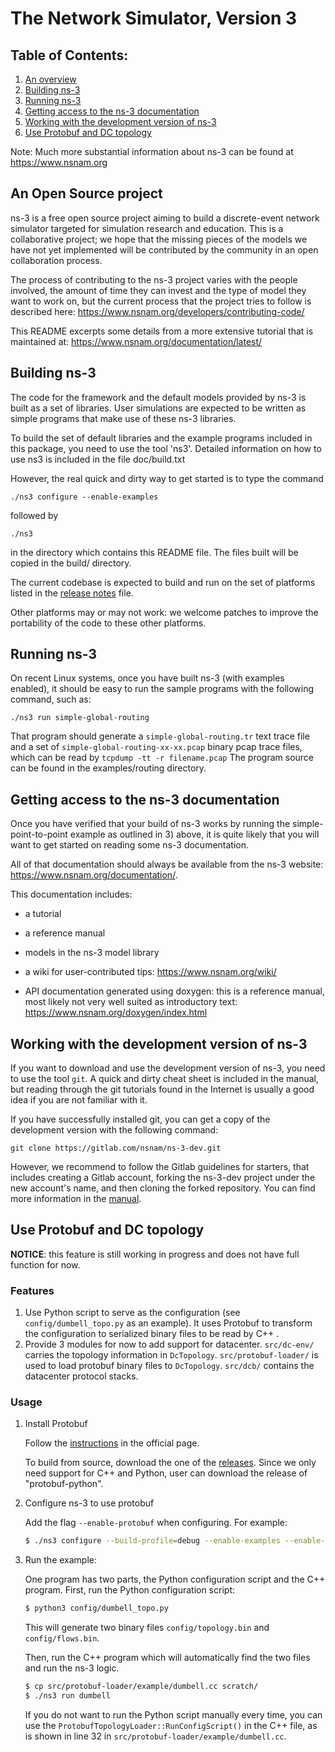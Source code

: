 
The Network Simulator, Version 3
================================

## Table of Contents:

1) [An overview](#an-open-source-project)
2) [Building ns-3](#building-ns-3)
3) [Running ns-3](#running-ns-3)
4) [Getting access to the ns-3 documentation](#getting-access-to-the-ns-3-documentation)
5) [Working with the development version of ns-3](#working-with-the-development-version-of-ns-3)
6) [Use Protobuf and DC topology](#use-protobuf-and-dc-topology)

Note:  Much more substantial information about ns-3 can be found at
https://www.nsnam.org

## An Open Source project

ns-3 is a free open source project aiming to build a discrete-event
network simulator targeted for simulation research and education.
This is a collaborative project; we hope that
the missing pieces of the models we have not yet implemented
will be contributed by the community in an open collaboration
process.

The process of contributing to the ns-3 project varies with
the people involved, the amount of time they can invest
and the type of model they want to work on, but the current
process that the project tries to follow is described here:
https://www.nsnam.org/developers/contributing-code/

This README excerpts some details from a more extensive
tutorial that is maintained at:
https://www.nsnam.org/documentation/latest/

## Building ns-3

The code for the framework and the default models provided
by ns-3 is built as a set of libraries. User simulations
are expected to be written as simple programs that make
use of these ns-3 libraries.

To build the set of default libraries and the example
programs included in this package, you need to use the
tool 'ns3'. Detailed information on how to use ns3 is
included in the file doc/build.txt

However, the real quick and dirty way to get started is to
type the command
```shell
./ns3 configure --enable-examples
```

followed by

```shell
./ns3
```

in the directory which contains this README file. The files
built will be copied in the build/ directory.

The current codebase is expected to build and run on the
set of platforms listed in the [release notes](RELEASE_NOTES.md)
file.

Other platforms may or may not work: we welcome patches to
improve the portability of the code to these other platforms.

## Running ns-3

On recent Linux systems, once you have built ns-3 (with examples
enabled), it should be easy to run the sample programs with the
following command, such as:

```shell
./ns3 run simple-global-routing
```

That program should generate a `simple-global-routing.tr` text
trace file and a set of `simple-global-routing-xx-xx.pcap` binary
pcap trace files, which can be read by `tcpdump -tt -r filename.pcap`
The program source can be found in the examples/routing directory.

## Getting access to the ns-3 documentation

Once you have verified that your build of ns-3 works by running
the simple-point-to-point example as outlined in 3) above, it is
quite likely that you will want to get started on reading
some ns-3 documentation.

All of that documentation should always be available from
the ns-3 website: https://www.nsnam.org/documentation/.

This documentation includes:

  - a tutorial

  - a reference manual

  - models in the ns-3 model library

  - a wiki for user-contributed tips: https://www.nsnam.org/wiki/

  - API documentation generated using doxygen: this is
    a reference manual, most likely not very well suited
    as introductory text:
    https://www.nsnam.org/doxygen/index.html

## Working with the development version of ns-3

If you want to download and use the development version of ns-3, you
need to use the tool `git`. A quick and dirty cheat sheet is included
in the manual, but reading through the git
tutorials found in the Internet is usually a good idea if you are not
familiar with it.

If you have successfully installed git, you can get
a copy of the development version with the following command:
```shell
git clone https://gitlab.com/nsnam/ns-3-dev.git
```

However, we recommend to follow the Gitlab guidelines for starters,
that includes creating a Gitlab account, forking the ns-3-dev project
under the new account's name, and then cloning the forked repository.
You can find more information in the [manual](https://www.nsnam.org/docs/manual/html/working-with-git.html).

## Use Protobuf and DC topology

**NOTICE**: this feature is still working in progress and does not have full function for now.

### Features

1. Use Python script to serve as the configuration (see `config/dumbell_topo.py` as an example). It uses Protobuf to transform the configuration to serialized binary files to be read by C++ .
2. Provide 3 modules for now to add support for datacenter. `src/dc-env/` carries the topology information in `DcTopology`. `src/protobuf-loader/` is used to load protobuf binary files to `DcTopology`. `src/dcb/` contains the datacenter protocol stacks.

### Usage

1. Install Protobuf

	Follow the [instructions](https://github.com/protocolbuffers/protobuf/blob/main/src/README.md) in the official page.
	
	To build from source, download the one of the [releases](https://github.com/protocolbuffers/protobuf/releases/latest). Since we only need support for C++ and Python, user can download the release of "protobuf-python".
	
2. Configure ns-3 to use protobuf
   
   Add the flag `--enable-protobuf` when configuring. For example:
   
   ```bash
   $ ./ns3 configure --build-profile=debug --enable-examples --enable-protobuf
   ```

3. Run the example:

	One program has two parts, the Python configuration script and the C++ program.
	First, run the Python configuration script:
	
	```bash
	$ python3 config/dumbell_topo.py
	```

	This will generate two binary files `config/topology.bin` and `config/flows.bin`.
	
	Then, run the C++ program which will automatically find the two files and run the ns-3 logic.

	```bash
	$ cp src/protobuf-loader/example/dumbell.cc scratch/
	$ ./ns3 run dumbell
	```

	If you do not want to run the Python script manually every time, you can use the `ProtobufTopologyLoader::RunConfigScript()` in the C++ file, as is shown in line 32 in `src/protobuf-loader/example/dumbell.cc`.


